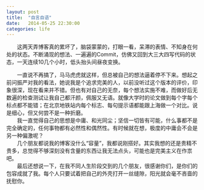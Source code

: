 ```yaml
---
layout: post
title:  "自言自语"
date:   2014-05-25 22:30:00
categories: life
---
```

<div class="postcontent">
&emsp;&emsp;这两天弄博客真的累坏了，脑袋蒙蒙的，打眼一看，呆滞的表情、不知身在何处的状态。不断涌现的想法、一遍遍的Commit，仿佛又回到大三大四写代码的状态，一天连续10几个小时，低头抬头间昼夜变换。
<br/>

<!--more-->

&emsp;&emsp;一直说不再搞了，马马虎虎就这样，但总被自己的想法逼着停不下来。想起之前问振严对我的看法，她说我是个追求完美的人，以前没听过这个版本的评价，印象很深，现在看来并不错。但也有对自己的无奈，每个想法实施不难，而做好后无数遍的检查测试让我自己都汗颜，佩服又无语。就像大学时的论文做到每个字每个标点都不能错；在北京地铁站内每个标志、每句提示语都能跟上海做一个对比。说是细心，但又何尝不是一种折磨。
<br/>
&emsp;&emsp;我一直觉得自己的思想是中庸、和光同尘；坚信一切皆有可能，什么事都不是完全确定的，任何事物都有必然性和偶然性。有时候就在想，极度的中庸会不会是另一种偏激呢？
<br/>
&emsp;&emsp;几个朋友都说我的博客没什么“容量”，我都说刚搭好。其实我想的还是贵精不贵多，总觉得不够深刻没有含量的东西让我无法点头，可能也是完美主义在作祟吧。
<br/>
&emsp;&emsp;最后还想说一下，在我不同人生阶段交到的几个朋友，很感谢你们，是你们的包容成就了我。每个人只要试着把自己的外壳打开一丝缝隙，阳光就会毫不吝啬的抚慰你。
</div>